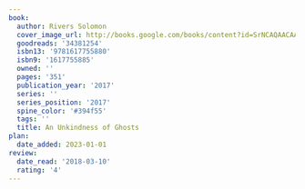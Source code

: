 ```yaml
---
book:
  author: Rivers Solomon
  cover_image_url: http://books.google.com/books/content?id=SrNCAQAACAAJ&printsec=frontcover&img=1&zoom=1&source=gbs_api
  goodreads: '34381254'
  isbn13: '9781617755880'
  isbn9: '1617755885'
  owned: ''
  pages: '351'
  publication_year: '2017'
  series: ''
  series_position: '2017'
  spine_color: '#394f55'
  tags: ''
  title: An Unkindness of Ghosts
plan:
  date_added: 2023-01-01
review:
  date_read: '2018-03-10'
  rating: '4'
---
```

